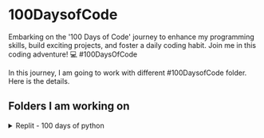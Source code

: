 # 100DaysofCode
Embarking on the '100 Days of Code' journey to enhance my programming skills, build exciting projects, and foster a daily coding habit. Join me in this coding adventure! 💻 #100DaysOfCode

In this journey, I am going to work with different #100DaysofCode folder. Here is the details.

## Folders I  am working on

<details>
<summary>Replit - 100 days of python</summary>

In this course, I will build games, apps, and websites by mastering Python programming. Start the course to build 100 projects. <br>
Link : https://replit.com/learn/100-days-of-python/

- [X] Day 1 : Hello World <br>
- [ ] Day 2 : Input and Variables
- [ ] Day 3 : Concat...what?
- [ ] Day 4 : 'Print' in Color!
- [ ] Day 5 : If this...else that!
- [ ] Day 6 : What the elif is this?
- [ ] Day 7 : Nesting ~Dolls~ Code
- [ ] Day 8 : Affirmation Generator
- [ ] Day 9 : Casting Spells on Your Code
- [ ] Day 10 : Show Me the $$
</details>
